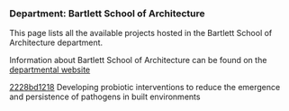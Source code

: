### Department: Bartlett School of Architecture

This page lists all the available projects hosted in the Bartlett School of Architecture department.

Information about Bartlett School of Architecture can be found on the [departmental website](https://www.ucl.ac.uk/bartlett/architecture)

[2228bd1218](../projects/2228bd1218.md) Developing probiotic interventions to reduce the emergence and persistence of pathogens in built environments